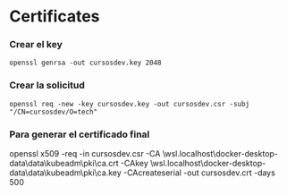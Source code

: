 # Certificates

### Crear el key

```
openssl genrsa -out cursosdev.key 2048
```

### Crear la solicitud

```
openssl req -new -key cursosdev.key -out cursosdev.csr -subj "/CN=cursosdev/O=tech"
```

### Para generar el certificado final

openssl x509 -req -in cursosdev.csr -CA \\wsl.localhost\docker-desktop-data\data\kubeadm\pki\ca.crt -CAkey \\wsl.localhost\docker-desktop-data\data\kubeadm\pki\ca.key -CAcreateserial -out cursosdev.crt -days 500
